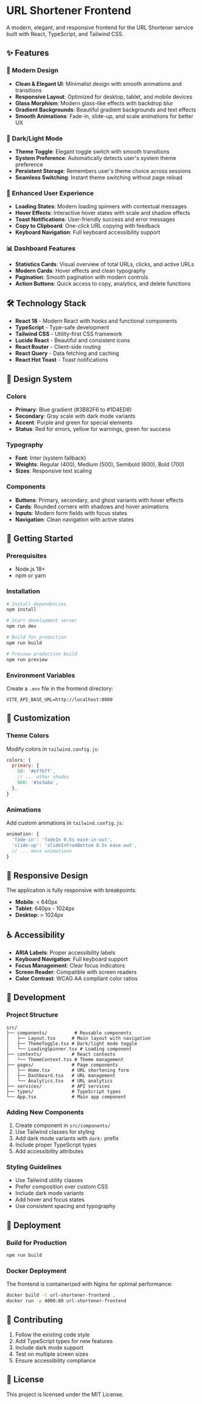 # URL Shortener Frontend

A modern, elegant, and responsive frontend for the URL Shortener service built with React, TypeScript, and Tailwind CSS.

## ✨ Features

### 🎨 Modern Design
- **Clean & Elegant UI**: Minimalist design with smooth animations and transitions
- **Responsive Layout**: Optimized for desktop, tablet, and mobile devices
- **Glass Morphism**: Modern glass-like effects with backdrop blur
- **Gradient Backgrounds**: Beautiful gradient backgrounds and text effects
- **Smooth Animations**: Fade-in, slide-up, and scale animations for better UX

### 🌙 Dark/Light Mode
- **Theme Toggle**: Elegant toggle switch with smooth transitions
- **System Preference**: Automatically detects user's system theme preference
- **Persistent Storage**: Remembers user's theme choice across sessions
- **Seamless Switching**: Instant theme switching without page reload

### 🚀 Enhanced User Experience
- **Loading States**: Modern loading spinners with contextual messages
- **Hover Effects**: Interactive hover states with scale and shadow effects
- **Toast Notifications**: User-friendly success and error messages
- **Copy to Clipboard**: One-click URL copying with feedback
- **Keyboard Navigation**: Full keyboard accessibility support

### 📊 Dashboard Features
- **Statistics Cards**: Visual overview of total URLs, clicks, and active URLs
- **Modern Cards**: Hover effects and clean typography
- **Pagination**: Smooth pagination with modern controls
- **Action Buttons**: Quick access to copy, analytics, and delete functions

## 🛠️ Technology Stack

- **React 18** - Modern React with hooks and functional components
- **TypeScript** - Type-safe development
- **Tailwind CSS** - Utility-first CSS framework
- **Lucide React** - Beautiful and consistent icons
- **React Router** - Client-side routing
- **React Query** - Data fetching and caching
- **React Hot Toast** - Toast notifications

## 🎯 Design System

### Colors
- **Primary**: Blue gradient (#3B82F6 to #1D4ED8)
- **Secondary**: Gray scale with dark mode variants
- **Accent**: Purple and green for special elements
- **Status**: Red for errors, yellow for warnings, green for success

### Typography
- **Font**: Inter (system fallback)
- **Weights**: Regular (400), Medium (500), Semibold (600), Bold (700)
- **Sizes**: Responsive text scaling

### Components
- **Buttons**: Primary, secondary, and ghost variants with hover effects
- **Cards**: Rounded corners with shadows and hover animations
- **Inputs**: Modern form fields with focus states
- **Navigation**: Clean navigation with active states

## 🚀 Getting Started

### Prerequisites
- Node.js 18+ 
- npm or yarn

### Installation
```bash
# Install dependencies
npm install

# Start development server
npm run dev

# Build for production
npm run build

# Preview production build
npm run preview
```

### Environment Variables
Create a `.env` file in the frontend directory:
```env
VITE_API_BASE_URL=http://localhost:8080
```

## 🎨 Customization

### Theme Colors
Modify colors in `tailwind.config.js`:
```javascript
colors: {
  primary: {
    50: '#eff6ff',
    // ... other shades
    900: '#1e3a8a',
  },
}
```

### Animations
Add custom animations in `tailwind.config.js`:
```javascript
animation: {
  'fade-in': 'fadeIn 0.5s ease-in-out',
  'slide-up': 'slideInFromBottom 0.5s ease-out',
  // ... more animations
}
```

## 📱 Responsive Design

The application is fully responsive with breakpoints:
- **Mobile**: < 640px
- **Tablet**: 640px - 1024px  
- **Desktop**: > 1024px

## ♿ Accessibility

- **ARIA Labels**: Proper accessibility labels
- **Keyboard Navigation**: Full keyboard support
- **Focus Management**: Clear focus indicators
- **Screen Reader**: Compatible with screen readers
- **Color Contrast**: WCAG AA compliant color ratios

## 🔧 Development

### Project Structure
```
src/
├── components/          # Reusable components
│   ├── Layout.tsx      # Main layout with navigation
│   ├── ThemeToggle.tsx # Dark/light mode toggle
│   └── LoadingSpinner.tsx # Loading component
├── contexts/           # React contexts
│   └── ThemeContext.tsx # Theme management
├── pages/              # Page components
│   ├── Home.tsx        # URL shortening form
│   ├── Dashboard.tsx   # URL management
│   └── Analytics.tsx   # URL analytics
├── services/           # API services
├── types/              # TypeScript types
└── App.tsx             # Main app component
```

### Adding New Components
1. Create component in `src/components/`
2. Use Tailwind classes for styling
3. Add dark mode variants with `dark:` prefix
4. Include proper TypeScript types
5. Add accessibility attributes

### Styling Guidelines
- Use Tailwind utility classes
- Prefer composition over custom CSS
- Include dark mode variants
- Add hover and focus states
- Use consistent spacing and typography

## 🚀 Deployment

### Build for Production
```bash
npm run build
```

### Docker Deployment
The frontend is containerized with Nginx for optimal performance:
```bash
docker build -t url-shortener-frontend .
docker run -p 4000:80 url-shortener-frontend
```

## 🤝 Contributing

1. Follow the existing code style
2. Add TypeScript types for new features
3. Include dark mode support
4. Test on multiple screen sizes
5. Ensure accessibility compliance

## 📄 License

This project is licensed under the MIT License. 